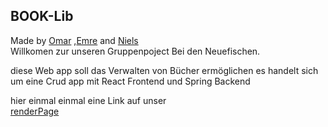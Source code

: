 ## BOOK-Lib 
Made by  [Omar](https://github.com/OmarT94) ,[Emre](https://github.com/EmreAlak34) and [Niels](https://github.com/Nielskorn)  
Willkomen zur unseren Gruppenpoject Bei den Neuefischen.
  
diese Web app soll das Verwalten von Bücher ermöglichen es handelt sich um eine Crud app mit React Frontend und Spring Backend 

hier einmal einmal eine Link auf unser   
[renderPage](https://book-lib-latest.onrender.com/)

